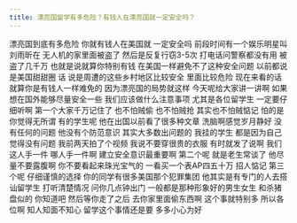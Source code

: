 ```yaml
---
title: 漂亮国留学有多危险？有钱人在漂亮国就一定安全吗？
---
```

漂亮国到底有多危险
你就有钱人在美国就
一定安全吗
前段时间有一个娱乐明星叫刘雨昕在
无人机的家里面被盗了
然后是反复行窃3-5次
打电话问警察都没有用
被盗了几千万
也就是说就算你特别有钱
在美国一样避免不了这种安全问题
以前都说是美国甜甜圈
话
说是周遭的这些乡村地区比较安全
里面比较危险
现在来看的话
就算你是有钱人一样难免的
因为漂亮国的局势就这样
今天呢给大家讲一讲啊
如果想在国外能够尽量安全一些
我们应该做什么注意事项
尤其是各位留学生
一定要仔细听啊
第一个大家千万记住了
也不怕贼偷
也不怕贼抢
其实也不怕贼惦记
怕的是你觉得无所谓
有的学生呢
他在出国以前看了很多种文章
洗脑啊感觉岁月静好
没有任何的问题
他没有个防范意识
其实大多数出问题的
我挂的学生
都是因为自己觉得没有问题
我前两天拍了个视频
我说不要穿很贵的衣服
有时就发了说啊
我们这人手一件
哪人手一件啊
建立安全意识最重要啊
第二个呢
就是老生常谈了
他尽量不要露腹啊
你不要看起来珠光宝气的
一看买一个表AP四五十万
招人惦记
第三个呢
仔细谨慎的选择
你的同学有很多美国那个犯罪集团
他其实是有专门的人去搭讪留学生
打听清楚情况
问你几点钟出门
一般都是那种形象好的男生女生
和杀猪盘似的
你知道吧
然后等你走了之后
去你家里面偷东西啊
这个事就特别多
所以各位啊
知人知面不知心
留学这个事情还是要
多多小心为好
